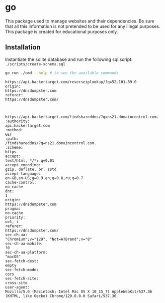 # go

This package used to manage websites and their dependencies. Be sure that all this information is not 
pretended to be used for any illegal purposes. This package is created for educational purposes only.

## Installation

Instantiate the sqlite database and run the following sql script:
`./scripts/create-schema.sql`

```bash
go run ./cmd --help # to see the available commands
```


```
https://api.hackertarget.com/reverseiplookup/?q=52.101.89.0
origin:
https://dnsdumpster.com
referer:
https://dnsdumpster.com/



https://api.hackertarget.com/findshareddns/?q=ns21.domaincontrol.com.
:authority:
api.hackertarget.com
:method:
GET
:path:
/findshareddns/?q=ns21.domaincontrol.com.
:scheme:
https
accept:
text/html, */*; q=0.01
accept-encoding:
gzip, deflate, br, zstd
accept-language:
en-GB,en-US;q=0.9,en;q=0.8,ru;q=0.7
cache-control:
no-cache
dnt:
1
origin:
https://dnsdumpster.com
pragma:
no-cache
priority:
u=1, i
referer:
https://dnsdumpster.com/
sec-ch-ua:
"Chromium";v="129", "Not=A?Brand";v="8"
sec-ch-ua-mobile:
?0
sec-ch-ua-platform:
"macOS"
sec-fetch-dest:
empty
sec-fetch-mode:
cors
sec-fetch-site:
cross-site
user-agent:
Mozilla/5.0 (Macintosh; Intel Mac OS X 10_15_7) AppleWebKit/537.36 (KHTML, like Gecko) Chrome/129.0.0.0 Safari/537.36
```
